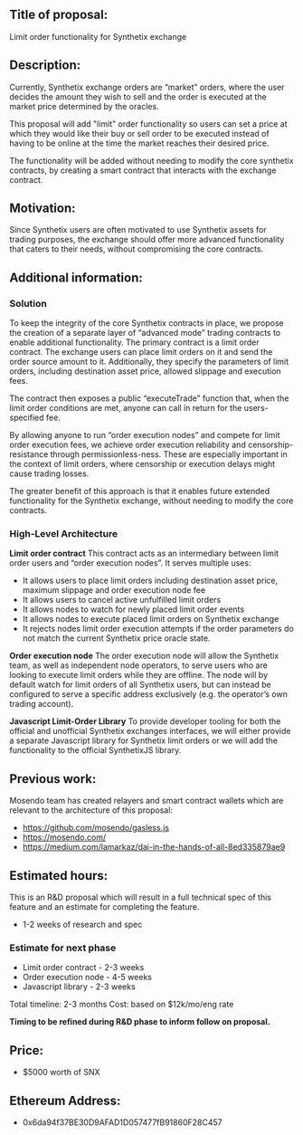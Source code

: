 ## Title of proposal: 
Limit order functionality for Synthetix exchange

## Description: 
Currently, Synthetix exchange orders are “market” orders, where the user decides the amount they wish to sell and the order is executed at the market price determined by the oracles.

This proposal will add "limit" order functionality so users can set a price at which they would like their buy or sell order to be executed instead of having to be online at the time the market reaches their desired price.

The functionality will be added without needing to modify the core synthetix contracts, by creating a smart contract that interacts with the exchange contract.

## Motivation: 
Since Synthetix users are often motivated to use Synthetix assets for trading purposes, the exchange should offer more advanced functionality that caters to their needs, without compromising the core contracts.

## Additional information: 

### Solution

To keep the integrity of the core Synthetix contracts in place, we propose the creation of a separate layer of “advanced mode” trading contracts to enable additional functionality. The primary contract is a limit order contract. The exchange users can place limit orders on it and send the order source amount to it. Additionally, they specify the parameters of limit orders, including destination asset price, allowed slippage and execution fees.

The contract then exposes a public “executeTrade” function that, when the limit order conditions are met, anyone can call in return for the users-specified fee.

By allowing anyone to run “order execution nodes” and compete for limit order execution fees, we achieve order execution reliability and censorship-resistance through permissionless-ness. These are especially important in the context of limit orders, where censorship or execution delays might cause trading losses.

The greater benefit of this approach is that it enables future extended functionality for the Synthetix exchange, without needing to modify the core contracts.

### High-Level Architecture

**Limit order contract**
This contract acts as an intermediary between limit order users and “order execution nodes”. It serves multiple uses:
- It allows users to place limit orders including destination asset price, maximum slippage and order execution node fee
- It allows users to cancel active unfulfilled limit orders
- It allows nodes to watch for newly placed limit order events
- It allows nodes to execute placed limit orders on Synthetix exchange
- It rejects nodes limit order execution attempts if the order parameters do not match the current Synthetix price oracle state.

**Order execution node**
The order execution node will allow the Synthetix team, as well as independent node operators, to serve users who are looking to execute limit orders while they are offline. The node will by default watch for limit orders of all Synthetix users, but can instead be configured to serve a specific address exclusively (e.g. the operator’s own trading account).

**Javascript Limit-Order Library**
To provide developer tooling for both the official and unofficial Synthetix exchanges interfaces, we will either provide a separate Javascript library for Synthetix limit orders or we will add the functionality to the official SynthetixJS library.


## Previous work: 
Mosendo team has created relayers and smart contract wallets which are relevant to the architecture of this proposal:
- https://github.com/mosendo/gasless.js
- https://mosendo.com/
- https://medium.com/lamarkaz/dai-in-the-hands-of-all-8ed335879ae9

## Estimated hours: 
This is an R&D proposal which will result in a full technical spec of this feature and an estimate for completing the feature.

- 1-2 weeks of research and spec

### Estimate for next phase

- Limit order contract - 2-3 weeks
- Order execution node - 4-5 weeks
- Javascript library - 2-3 weeks

Total timeline: 2-3 months
Cost: based on $12k/mo/eng rate

**Timing to be refined during R&D phase to inform follow on proposal.**

## Price: 

- $5000 worth of SNX

## Ethereum Address: 
- 0x6da94f37BE30D9AFAD1D057477fB91860F28C457
